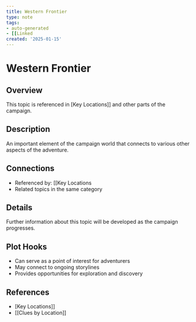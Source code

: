 ```yaml
---
title: Western Frontier
type: note
tags:
- auto-generated
- [[Linked
created: '2025-01-15'
---
```


# Western Frontier

## Overview
This topic is referenced in [Key Locations]] and other parts of the campaign.

## Description
An important element of the campaign world that connects to various other aspects of the adventure.

## Connections
- Referenced by: [[Key Locations
- Related topics in the same category

## Details
Further information about this topic will be developed as the campaign progresses.

## Plot Hooks
- Can serve as a point of interest for adventurers
- May connect to ongoing storylines
- Provides opportunities for exploration and discovery

## References

- [Key Locations]]
- [[Clues by Location]]
